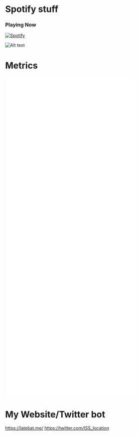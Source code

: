 # Spotify stuff

### Playing Now
[![Spotify](https://novatorem-nowplaying-gci8tq73u-latebat.vercel.app/api/spotify)](https://open.spotify.com/user/mkjyo7xct5potmndd6v9q5pbb)


![Alt text](https://spotify-recently-played-readme.vercel.app/api?user=mkjyo7xct5potmndd6v9q5pbb)

# Metrics
![metrics](github-metrics.svg)

# My Website/Twitter bot
https://latebat.me/
https://twitter.com/ISS_location
